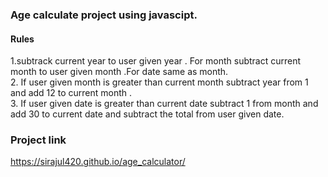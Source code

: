 ### Age calculate project using javascipt.
#### Rules 
1.subtrack current year to user given year . For month subtract current month to user given month .For date same as month. <br>
2. If user given month is greater than current month subtract year from 1 and add 12 to current month . <br>
3. If user given date is greater than current date subtract 1 from month and add 30 to current date and subtract the total from user given date.

### Project link
https://sirajul420.github.io/age_calculator/
